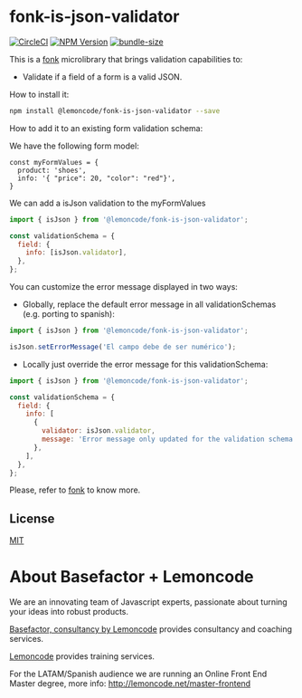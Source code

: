 # fonk-is-json-validator

[![CircleCI](https://badgen.net/github/status/Lemoncode/fonk-is-json-validator/master?icon=circleci&label=circleci)](https://circleci.com/gh/Lemoncode/fonk-is-json-validator/tree/master)
[![NPM Version](https://badgen.net/npm/v/@lemoncode/fonk-is-json-validator?icon=npm&label=npm)](https://www.npmjs.com/package/@lemoncode/fonk-is-json-validator)
[![bundle-size](https://badgen.net/bundlephobia/min/@lemoncode/fonk-is-json-validator)](https://bundlephobia.com/result?p=@lemoncode/fonk-is-json-validator)

This is a [fonk](https://github.com/Lemoncode/fonk) microlibrary that brings validation capabilities to:

- Validate if a field of a form is a valid JSON.

How to install it:

```bash
npm install @lemoncode/fonk-is-json-validator --save
```

How to add it to an existing form validation schema:

We have the following form model:

```
const myFormValues = {
  product: 'shoes',
  info: '{ "price": 20, "color": "red"}',
}
```

We can add a isJson validation to the myFormValues

```javascript
import { isJson } from '@lemoncode/fonk-is-json-validator';

const validationSchema = {
  field: {
    info: [isJson.validator],
  },
};
```

You can customize the error message displayed in two ways:

- Globally, replace the default error message in all validationSchemas (e.g. porting to spanish):

```javascript
import { isJson } from '@lemoncode/fonk-is-json-validator';

isJson.setErrorMessage('El campo debe de ser numérico');
```

- Locally just override the error message for this validationSchema:

```javascript
import { isJson } from '@lemoncode/fonk-is-json-validator';

const validationSchema = {
  field: {
    info: [
      {
        validator: isJson.validator,
        message: 'Error message only updated for the validation schema',
      },
    ],
  },
};
```

Please, refer to [fonk](https://github.com/Lemoncode/fonk) to know more.

## License

[MIT](./LICENSE)

# About Basefactor + Lemoncode

We are an innovating team of Javascript experts, passionate about turning your ideas into robust products.

[Basefactor, consultancy by Lemoncode](http://www.basefactor.com) provides consultancy and coaching services.

[Lemoncode](http://lemoncode.net/services/en/#en-home) provides training services.

For the LATAM/Spanish audience we are running an Online Front End Master degree, more info: http://lemoncode.net/master-frontend
